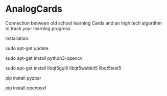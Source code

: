 # AnalogCards
Connection between old school learning Cards and an high tech algorithm to track your learning progress

Installation:

sudo apt-get update

sudo apt-get install python3-opencv

sudo apt-get install libqt5gui5 libqt5webkit5 libqt5test5

pip install pyzbar

pip install openpyxl
